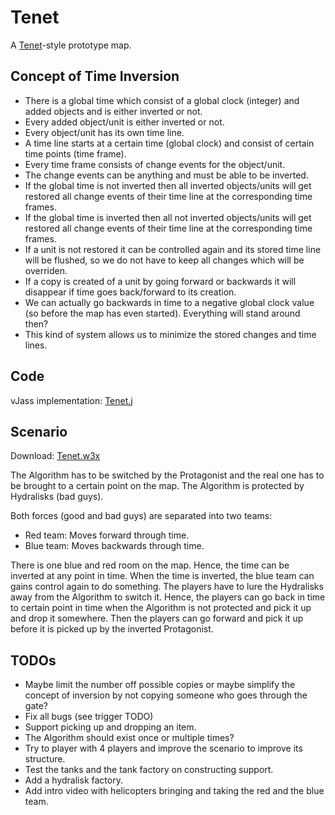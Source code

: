 # Tenet

A [Tenet](https://www.imdb.com/title/tt6723592)-style prototype map.

## Concept of Time Inversion

* There is a global time which consist of a global clock (integer) and added objects and is either inverted or not.
* Every added object/unit is either inverted or not.
* Every object/unit has its own time line.
* A time line starts at a certain time (global clock) and consist of certain time points (time frame).
* Every time frame consists of change events for the object/unit.
* The change events can be anything and must be able to be inverted.
* If the global time is not inverted then all inverted objects/units will get restored all change events of their time line at the corresponding time frames.
* If the global time is inverted then all not inverted objects/units will get restored all change events of their time line at the corresponding time frames.
* If a unit is not restored it can be controlled again and its stored time line will be flushed, so we do not have to keep all changes which will be overriden.
* If a copy is created of a unit by going forward or backwards it will disappear if time goes back/forward to its creation.
* We can actually go backwards in time to a negative global clock value (so before the map has even started). Everything will stand around then?
* This kind of system allows us to minimize the stored changes and time lines.

## Code

vJass implementation: [Tenet.j](./Tenet.j)

## Scenario

Download: [Tenet.w3x](./Tenet.w3x)

The Algorithm has to be switched by the Protagonist and the real one has to be brought to a certain point on the map.
The Algorithm is protected by Hydralisks (bad guys).

Both forces (good and bad guys) are separated into two teams:

* Red team: Moves forward through time.
* Blue team: Moves backwards through time.

There is one blue and red room on the map.
Hence, the time can be inverted at any point in time.
When the time is inverted, the blue team can gains control again to do something.
The players have to lure the Hydralisks away from the Algorithm to switch it.
Hence, the players can go back in time to certain point in time when the Algorithm is not protected and pick it up and drop it somewhere.
Then the players can go forward and pick it up before it is picked up by the inverted Protagonist.

## TODOs

* Maybe limit the number off possible copies or maybe simplify the concept of inversion by not copying someone who goes through the gate?
* Fix all bugs (see trigger TODO)
* Support picking up and dropping an item.
* The Algorithm should exist once or multiple times?
* Try to player with 4 players and improve the scenario to improve its structure.
* Test the tanks and the tank factory on constructing support.
* Add a hydralisk factory.
* Add intro video with helicopters bringing and taking the red and the blue team.